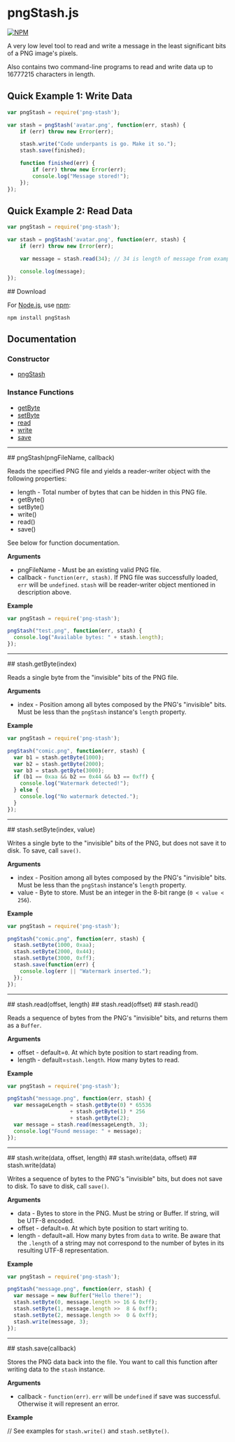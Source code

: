 # pngStash.js

[![NPM](https://nodei.co/npm/pngStash.png)](https://nodei.co/npm/pngStash/)

A very low level tool to read and write a message in the least
significant bits of a PNG image's pixels.

Also contains two command-line programs to read and write data up to
16777215 characters in length.

## Quick Example 1: Write Data

```javascript
var pngStash = require('png-stash');

var stash = pngStash('avatar.png', function(err, stash) {
    if (err) throw new Error(err);

    stash.write("Code underpants is go. Make it so.");
    stash.save(finished);

    function finished(err) {
        if (err) throw new Error(err);
        console.log("Message stored!");
    }); 
});
```

## Quick Example 2: Read Data

```javascript
var pngStash = require('png-stash');

var stash = pngStash('avatar.png', function(err, stash) {
    if (err) throw new Error(err);

    var message = stash.read(34); // 34 is length of message from example 1.

    console.log(message);
});
```

<a name="download" />
## Download

For [Node.js](http://nodejs.org/), use [npm](http://npmjs.org/):

    npm install pngStash

## Documentation

### Constructor

* [pngStash](#pngStash)

### Instance Functions

* [getByte](#getByte)
* [setByte](#setByte)
* [read](#read)
* [write](#write)
* [save](#save)

-----------------------------------

<a name="pngStash" />
## pngStash(pngFileName, callback)

Reads the specified PNG file and yields a reader-writer object with
the following properties:

* length - Total number of bytes that can be hidden in this PNG file.
* getByte()
* setByte()
* write()
* read()
* save()

See below for function documentation.

__Arguments__

* pngFileName - Must be an existing valid PNG file.
* callback - `function(err, stash)`.  If PNG file was successfully loaded, `err` will be `undefined`.  `stash` will be reader-writer object mentioned in description above.

__Example__

```javascript
var pngStash = require('png-stash');

pngStash("test.png", function(err, stash) {
  console.log("Available bytes: " + stash.length);
});
```

-----------------------------------

<a name="getByte" />
## stash.getByte(index)

Reads a single byte from the "invisible" bits of the PNG file.

__Arguments__

* index - Position among all bytes composed by the PNG's "invisible" bits.  Must be less than the `pngStash` instance's `length` property.

__Example__

```javascript
var pngStash = require('png-stash');

pngStash("comic.png", function(err, stash) {
  var b1 = stash.getByte(1000);
  var b2 = stash.getByte(2000);
  var b3 = stash.getByte(3000);
  if (b1 == 0xaa && b2 == 0x44 && b3 == 0xff) {
    console.log("Watermark detected!");
  } else {
    console.log("No watermark detected.");
  }
});
```

-----------------------------------

<a name="setByte" />
## stash.setByte(index, value)

Writes a single byte to the "invisible" bits of the PNG, but does not
save it to disk.  To save, call `save()`.

__Arguments__

* index - Position among all bytes composed by the PNG's "invisible" bits.  Must be less than the `pngStash` instance's `length` property.
* value - Byte to store.  Must be an integer in the 8-bit range (`0 < value < 256`).

__Example__

```javascript
var pngStash = require('png-stash');

pngStash("comic.png", function(err, stash) {
  stash.setByte(1000, 0xaa);
  stash.setByte(2000, 0x44);
  stash.setByte(3000, 0xff);
  stash.save(function(err) {
    console.log(err || "Watermark inserted.");
  });
});
```

-----------------------------------

<a name="read" />
## stash.read(offset, length)
## stash.read(offset)
## stash.read()

Reads a sequence of bytes from the PNG's "invisible" bits, and returns
them as a `Buffer`.

__Arguments__

* offset - default=`0`. At which byte position to start reading from.
* length - default=`stash.length`.  How many bytes to read.

__Example__

```javascript
var pngStash = require('png-stash');

pngStash("message.png", function(err, stash) {
  var messageLength = stash.getByte(0) * 65536
                    + stash.getByte(1) * 256
                    + stash.getByte(2);
  var message = stash.read(messageLength, 3);
  console.log("Found message: " + message);
});
```

-----------------------------------

<a name="write" />
## stash.write(data, offset, length)
## stash.write(data, offset)
## stash.write(data)

Writes a sequence of bytes to the PNG's "invisible" bits, but does not
save to disk.  To save to disk, call `save()`.

__Arguments__

* data - Bytes to store in the PNG.  Must be string or Buffer.  If string, will be UTF-8 encoded.
* offset - default=`0`.  At which byte position to start writing to.
* length - default=all.  How many bytes from `data` to write.  Be aware that the `.length` of a string may not correspond to the number of bytes in its resulting UTF-8 representation.

__Example__

```javascript
var pngStash = require('png-stash');

pngStash("message.png", function(err, stash) {
  var message = new Buffer("Hello there!");
  stash.setByte(0, message.length >> 16 & 0xff);
  stash.setByte(1, message.length >>  8 & 0xff);
  stash.setByte(2, message.length >>  0 & 0xff);
  stash.write(message, 3);
});
```

-----------------------------------

<a name="save" />
## stash.save(callback)

Stores the PNG data back into the file.  You want to call this
function after writing data to the `stash` instance.

__Arguments__

* callback - `function(err)`.  `err` will be `undefined` if save was successful.  Otherwise it will represent an error.

__Example__

// See examples for `stash.write()` and `stash.setByte()`.
